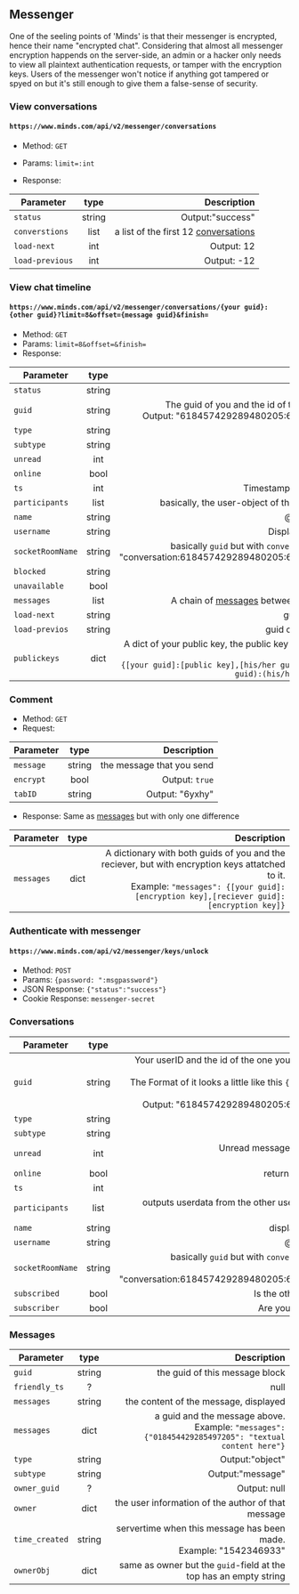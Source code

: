 ## Messenger

One of the seeling points of 'Minds' is that their messenger is encrypted, hence their name "encrypted chat".
Considering that almost all messenger encryption happends on the server-side, an admin or a hacker only needs to view all plaintext authentication requests, or tamper with the encryption keys.
Users of the messenger won't notice if anything got tampered or spyed on but it's still enough to give them a false-sense of security.

### View conversations
#### `https://www.minds.com/api/v2/messenger/conversations`
* Method: `GET`
* Params: `limit=:int`

* Response:

| Parameter | type | Description |
| --- |:---:|---:|
| `status` | string | Output:"success" |
| `converstions` | list | a list of the first 12 [conversations](#conversations) |
| `load-next` | int | Output: 12 |
| `load-previous` | int | Output: -12 |

### View chat timeline
#### `https://www.minds.com/api/v2/messenger/conversations/{your guid}:{other guid}?limit=8&offset={message guid}&finish=`
* Method: `GET`
* Params: `limit=8&offset=&finish=`
* Response:

| Parameter | type | Description |
| --- |:---:|---:|
| `status` | string | Output: "success" |
| `guid` | string | The guid of you and the id of the one, you're talking to. <br> Output: "618457429289480205:661345766295478287"|
| `type` | string | Output:"messenger" |
| `subtype` | string | Output: "consversation" |
| `unread` | int | Output: 0|
| `online` | bool | false |
| `ts` | int | Timestamp. Output: "1541346828" |
| `participants`| list | basically, the user-object of the one, your're contacting |
| `name` | string | @-name of the other user |
| `username` | string | Displayname of the other user |
| `socketRoomName` | string | basically `guid` but with `conversation:` prepended to it. <br> "conversation:618457429289480205:661345766295478287" |
| `blocked` | string | if you blocked that user |
| `unavailable` | bool | Output: false |
| `messages` | list | A chain of [messages](#messages) between you and the other user |
| `load-next` | string | guid of the next messages |
| `load-previos` | string | guid of the previous messages |
| `publickeys` | dict | A dict of your public key, the public key of the other user and the public key of the room. <br> `{[your guid]:[public key],[his/her guid]:[public key],[(your guid):(his/her guid)]:[public key]}` |

### Comment
* Method: `GET`
* Request:

| Parameter | type | Description |
| --- |:---:|---:|
| `message` | string | the message that you send |
| `encrypt` | bool | Output: `true` |
| `tabID` | string | Output: "6yxhy" |

* Response:
    Same as [messages](#messages) but with only one difference

| Parameter | type | Description |
| --- |:---:|---:|
| `messages` | dict | A dictionary with both guids of you and the reciever, but with encryption keys attatched to it. <br> Example: `"messages": {[your guid]:[encryption key],[reciever guid]:[encryption key]}`|

### Authenticate with messenger
#### `https://www.minds.com/api/v2/messenger/keys/unlock`
* Method: `POST`
* Params: `{password: ":msgpassword"}`
* JSON Response: `{"status":"success"}`
* Cookie Response: `messenger-secret`


### Conversations

| Parameter | type | Description |
| --- |:---:|---:|
| `guid` | string | Your userID and the id of the one you have in contact, is being displayed here.<br> The Format of it looks a little like this `{your guid}:{guid of the other user}`. <br> Output: "618457429289480205:661345766295478287" |
| `type`| string | Output: "messenger" |
| `subtype` | string| Output: "conversation" |
| `unread` | int | Unread messages from that conversation. <br> Output: 0 |
| `online` | bool | returns true if the user is online |
| `ts` | int | Output: 1541346828 |
| `participants` | list | outputs userdata from the other user (including settings and birthdate) |
| `name` | string | displayname of the other user |
| `username` | string | @-name of the other user |
| `socketRoomName` | string| basically `guid` but with `conversation:` prepended to it. <br> Output: "conversation:618457429289480205:661345766295478287" |
| `subscribed` | bool | Is the other user subscribe to you |
| `subscriber` | bool | Are you subscribed to that user? |


### Messages

| Parameter | type | Description |
| --- |:---:|---:|
| `guid` | string | the guid of this message block |
| `friendly_ts` | ? | null |
| `messages` | string | the content of the message, displayed |
| `messages` | dict | a guid and the message above. <br> Example: `"messages": {"018454429285497205": "textual content here"}` |
| `type` | string | Output:"object" |
| `subtype` | string | Output:"message" |
| `owner_guid` | ? | Output: null |
| `owner` | dict | the user information of the author of that message|
| `time_created` | string | servertime when this message has been made. <br> Example: "1542346933" |
| `ownerObj` | dict | same as owner but the `guid`-field at the top has an empty string |
